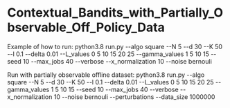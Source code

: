 # Contextual_Bandits_with_Partially_Observable_Off_Policy_Data

Example of how to run:
python3.8 run.py --algo square --N 5 --d 30 --K 50 --l 0.1 --delta 0.01 --L_values 0 5 10 15 20 25 --gamma_values 1 5 10 15 --seed 10 --max_jobs 40 --verbose --x_normalization 10 --noise bernouli

Run with partially observable offline dataset:
python3.8 run.py --algo square --N 5 --d 30 --K 50 --l 0.1 --delta 0.01 --L_values 0 5 10 15 20 25 --gamma_values 1 5 10 15 --seed 10 --max_jobs 40 --verbose --x_normalization 10 --noise bernouli --perturbations --data_size 1000000